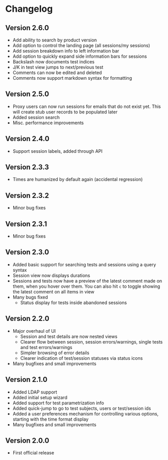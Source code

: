 # Changelog

## Version 2.6.0

* Add ability to search by product version
* Add option to control the landing page (all sessions/my sessions)
* Add session breakdown info to left information bar
* Add option to quickly expand side information bars for sessions
* Backslash now documents test indices
* J/K in test view jumps to next/previous test
* Comments can now be edited and deleted
* Comments now support markdown syntax for formatting

## Version 2.5.0

* Proxy users can now run sessions for emails that do not exist yet. This will create stub user records to be populated later
* Added session search
* Misc. performance improvements

## Version 2.4.0

* Support session labels, added through API

## Version 2.3.3

* Times are humanized by default again (accidental regression)

## Version 2.3.2

* Minor bug fixes

## Version 2.3.1

* Minor bug fixes

## Version 2.3.0

* Added basic support for searching tests and sessions using a query syntax
* Session view now displays durations
* Sessions and tests now have a preview of the latest comment made on them, when you hover over them. You can also hit `c` to toggle showing the latest comment on all items in view
* Many bugs fixed
  * Status display for tests inside abandoned sessions

## Version 2.2.0

* Major overhaul of UI
   * Session and test details are now nested views
   * Clearer flow between session, session errors/warnings, single tests and test errors/warnings
   * Simpler browsing of error details
   * Clearer indication of test/session statuses via status icons
* Many bugfixes and small improvements


## Version 2.1.0

* Added LDAP support
* Added initial setup wizard
* Added support for test parametrization info
* Added quick-jump to go to test subjects, users or test/session ids
* Added a user preferences mechanism for controlling various options, starting with the time format display
* Many bugfixes and small improvements

## Version 2.0.0

* First official release
